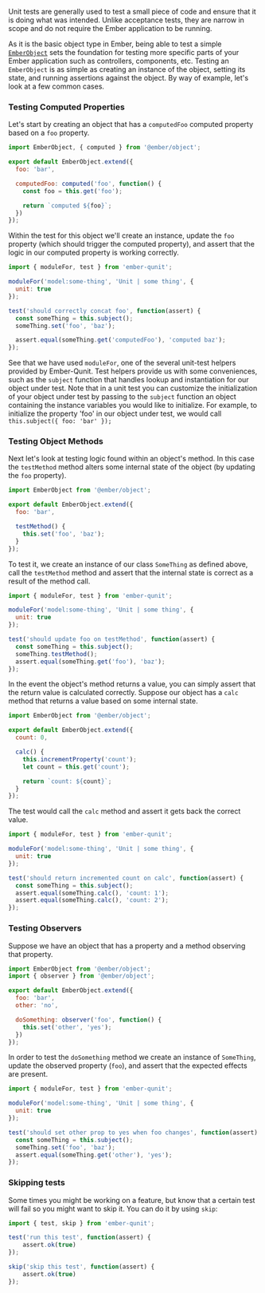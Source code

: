 Unit tests are generally used to test a small piece of code and ensure that it
is doing what was intended. Unlike acceptance tests, they are narrow in scope
and do not require the Ember application to be running.

As it is the basic object type in Ember, being able to test a simple
[`EmberObject`](https://www.emberjs.com/api/ember/2.16/modules/@ember%2Fobject?show=inherited%2Cprotected%2Cprivate%2Cdeprecated) sets the foundation for testing more specific parts of your
Ember application such as controllers, components, etc. Testing an `EmberObject`
is as simple as creating an instance of the object, setting its state, and
running assertions against the object. By way of example, let's look at a few
common cases.

### Testing Computed Properties

Let's start by creating an object that has a `computedFoo` computed property
based on a `foo` property.

```app/models/some-thing.js
import EmberObject, { computed } from '@ember/object';

export default EmberObject.extend({
  foo: 'bar',

  computedFoo: computed('foo', function() {
    const foo = this.get('foo');

    return `computed ${foo}`;
  })
});
```

Within the test for this object we'll create an instance, update the `foo` property (which
should trigger the computed property), and assert that the logic in our
computed property is working correctly.

```tests/unit/models/some-thing-test.js
import { moduleFor, test } from 'ember-qunit';

moduleFor('model:some-thing', 'Unit | some thing', {
  unit: true
});

test('should correctly concat foo', function(assert) {
  const someThing = this.subject();
  someThing.set('foo', 'baz');

  assert.equal(someThing.get('computedFoo'), 'computed baz');
});
```

See that we have used `moduleFor`, one of the several unit-test helpers provided by Ember-Qunit.
Test helpers provide us with some conveniences, such as the `subject` function that handles lookup and instantiation for our object under test.
Note that in a unit test you can customize the initialization of your object under test by passing to the
`subject` function an object containing the instance variables you would like to initialize.  For example, to initialize
the property 'foo' in our object under test, we would call `this.subject({ foo: 'bar' });`

### Testing Object Methods

Next let's look at testing logic found within an object's method. In this case
the `testMethod` method alters some internal state of the object (by updating
the `foo` property).

```app/models/some-thing.js
import EmberObject from '@ember/object';

export default EmberObject.extend({
  foo: 'bar',

  testMethod() {
    this.set('foo', 'baz');
  }
});
```

To test it, we create an instance of our class `SomeThing` as defined above,
call the `testMethod` method and assert that the internal state is correct as a
result of the method call.

```tests/unit/models/some-thing-test.js
import { moduleFor, test } from 'ember-qunit';

moduleFor('model:some-thing', 'Unit | some thing', {
  unit: true
});

test('should update foo on testMethod', function(assert) {
  const someThing = this.subject();
  someThing.testMethod();
  assert.equal(someThing.get('foo'), 'baz');
});
```

In the event the object's method returns a value, you can simply assert that the
return value is calculated correctly. Suppose our object has a `calc` method
that returns a value based on some internal state.

```app/models/some-thing.js
import EmberObject from '@ember/object';

export default EmberObject.extend({
  count: 0,

  calc() {
    this.incrementProperty('count');
    let count = this.get('count');

    return `count: ${count}`;
  }
});
```

The test would call the `calc` method and assert it gets back the correct value.

```tests/unit/models/some-thing-test.js
import { moduleFor, test } from 'ember-qunit';

moduleFor('model:some-thing', 'Unit | some thing', {
  unit: true
});

test('should return incremented count on calc', function(assert) {
  const someThing = this.subject();
  assert.equal(someThing.calc(), 'count: 1');
  assert.equal(someThing.calc(), 'count: 2');
});
```

### Testing Observers

Suppose we have an object that has a property and a method observing that property.

```app/models/some-thing.js
import EmberObject from '@ember/object';
import { observer } from '@ember/object';

export default EmberObject.extend({
  foo: 'bar',
  other: 'no',

  doSomething: observer('foo', function() {
    this.set('other', 'yes');
  })
});
```

In order to test the `doSomething` method we create an instance of `SomeThing`,
update the observed property (`foo`), and assert that the expected effects are present.

```tests/unit/models/some-thing-test.js
import { moduleFor, test } from 'ember-qunit';

moduleFor('model:some-thing', 'Unit | some thing', {
  unit: true
});

test('should set other prop to yes when foo changes', function(assert) {
  const someThing = this.subject();
  someThing.set('foo', 'baz');
  assert.equal(someThing.get('other'), 'yes');
});
```

### Skipping tests

Some times you might be working on a feature, but know that a certain test will fail so you might want to skip it.
You can do it by using `skip`:

```javascript
import { test, skip } from 'ember-qunit';

test('run this test', function(assert) {
    assert.ok(true)
});

skip('skip this test', function(assert) {
    assert.ok(true)
});
```

